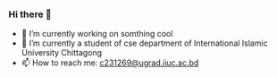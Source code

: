 ### Hi there 👋

- 🔭 I’m currently working on  somthing cool
- 🌱 I’m currently a student of cse department of International Islamic University Chittagong
- 📫 How to reach me: c231269@ugrad.iiuc.ac.bd

